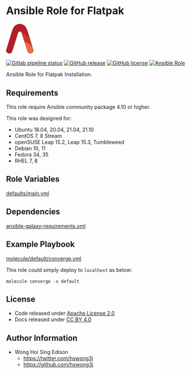 # Ansible Role for Flatpak

<img src="/alvistack.svg" width="75" alt="AlviStack">

[![Gitlab pipeline status](https://img.shields.io/gitlab/pipeline/alvistack/ansible-role-flatpak/master)](https://gitlab.com/alvistack/ansible-role-flatpak/-/pipelines)
[![GitHub release](https://img.shields.io/github/release/alvistack/ansible-role-flatpak.svg)](https://github.com/alvistack/ansible-role-flatpak/releases)
[![GitHub license](https://img.shields.io/github/license/alvistack/ansible-role-flatpak.svg)](https://github.com/alvistack/ansible-role-flatpak/blob/master/LICENSE)
[![Ansible Role](https://img.shields.io/badge/galaxy-alvistack.flatpak-blue.svg)](https://galaxy.ansible.com/alvistack/flatpak)

Ansible Role for Flatpak Installation.

## Requirements

This role require Ansible community package 4.10 or higher.

This role was designed for:

  - Ubuntu 18.04, 20.04, 21.04, 21.10
  - CentOS 7, 8 Stream
  - openSUSE Leap 15.2, Leap 15.3, Tumbleweed
  - Debian 10, 11
  - Fedora 34, 35
  - RHEL 7, 8

## Role Variables

[defaults/main.yml](defaults/main.yml)

## Dependencies

[ansible-galaxy-requirements.yml](ansible-galaxy-requirements.yml)

## Example Playbook

[molecule/default/converge.yml](molecule/default/converge.yml)

This role could simply deploy to `localhost` as below:

    molecule converge -s default

## License

  - Code released under [Apache License 2.0](LICENSE)
  - Docs released under [CC BY 4.0](http://creativecommons.org/licenses/by/4.0/)

## Author Information

  - Wong Hoi Sing Edison
      - <https://twitter.com/hswong3i>
      - <https://github.com/hswong3i>
